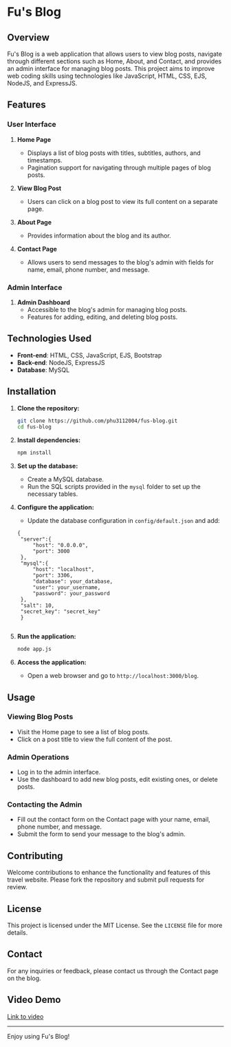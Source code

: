 # Fu's Blog

## Overview

Fu's Blog is a web application that allows users to view blog posts, navigate through different sections such as Home, About, and Contact, and provides an admin interface for managing blog posts. This project aims to improve web coding skills using technologies like JavaScript, HTML, CSS, EJS, NodeJS, and ExpressJS.

## Features

### User Interface

1. **Home Page**
    - Displays a list of blog posts with titles, subtitles, authors, and timestamps.
    - Pagination support for navigating through multiple pages of blog posts.

2. **View Blog Post**
    - Users can click on a blog post to view its full content on a separate page.

3. **About Page**
    - Provides information about the blog and its author.

4. **Contact Page**
    - Allows users to send messages to the blog's admin with fields for name, email, phone number, and message.

### Admin Interface

1. **Admin Dashboard**
    - Accessible to the blog's admin for managing blog posts.
    - Features for adding, editing, and deleting blog posts.

## Technologies Used

- **Front-end**: HTML, CSS, JavaScript, EJS, Bootstrap
- **Back-end**: NodeJS, ExpressJS
- **Database**: MySQL 

## Installation

1. **Clone the repository:**
    ```bash
    git clone https://github.com/phu3112004/fus-blog.git
    cd fus-blog
    ```

2. **Install dependencies:**
    ```bash
    npm install
    ```

3. **Set up the database:**
    - Create a MySQL database.
    - Run the SQL scripts provided in the `mysql` folder to set up the necessary tables.

4. **Configure the application:**
    - Update the database configuration in `config/default.json` and add:
   ```
   {
    "server":{
        "host": "0.0.0.0",
        "port": 3000
    },
    "mysql":{
        "host": "localhost",
        "port": 3306,
        "database": your_database,
        "user": your_username,
        "password": your_password
    },
    "salt": 10,
    "secret_key": "secret_key"
    }
     
    ```

5. **Run the application:**
    ```bash
    node app.js
    ```

6. **Access the application:**
    - Open a web browser and go to `http://localhost:3000/blog`.

## Usage

### Viewing Blog Posts

- Visit the Home page to see a list of blog posts.
- Click on a post title to view the full content of the post.

### Admin Operations

- Log in to the admin interface.
- Use the dashboard to add new blog posts, edit existing ones, or delete posts.

### Contacting the Admin

- Fill out the contact form on the Contact page with your name, email, phone number, and message.
- Submit the form to send your message to the blog's admin.

## Contributing
Welcome contributions to enhance the functionality and features of this travel website. Please fork the repository and submit pull requests for review.

## License

This project is licensed under the MIT License. See the `LICENSE` file for more details.

## Contact

For any inquiries or feedback, please contact us through the Contact page on the blog.

## Video Demo
[Link to video](https://drive.google.com/file/d/1TR1v5ILfFtP8AN4xpY6wTwggxdjIg5B3/view?usp=drive_link)

---

Enjoy using Fu's Blog!
